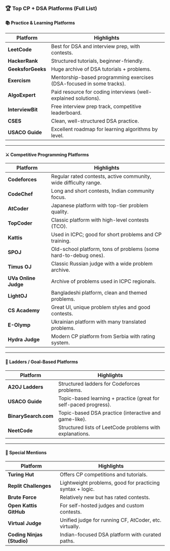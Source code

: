 ### 🏆 **Top CP + DSA Platforms (Full List)**

#### 📚 **Practice & Learning Platforms**

|Platform|Highlights|
|---|---|
|**LeetCode**|Best for DSA and interview prep, with contests.|
|**HackerRank**|Structured tutorials, beginner-friendly.|
|**GeeksforGeeks**|Huge archive of DSA tutorials + problems.|
|**Exercism**|Mentorship-based programming exercises (DSA-focused in some tracks).|
|**AlgoExpert**|Paid resource for coding interviews (well-explained solutions).|
|**InterviewBit**|Free interview prep track, competitive leaderboard.|
|**CSES**|Clean, well-structured DSA practice.|
|**USACO Guide**|Excellent roadmap for learning algorithms by level.|

---

#### ⚔️ **Competitive Programming Platforms**

|Platform|Highlights|
|---|---|
|**Codeforces**|Regular rated contests, active community, wide difficulty range.|
|**CodeChef**|Long and short contests, Indian community focus.|
|**AtCoder**|Japanese platform with top-tier problem quality.|
|**TopCoder**|Classic platform with high-level contests (TCO).|
|**Kattis**|Used in ICPC; good for short problems and CP training.|
|**SPOJ**|Old-school platform, tons of problems (some hard-to-debug ones).|
|**Timus OJ**|Classic Russian judge with a wide problem archive.|
|**UVa Online Judge**|Archive of problems used in ICPC regionals.|
|**LightOJ**|Bangladeshi platform, clean and themed problems.|
|**CS Academy**|Great UI, unique problem styles and good contests.|
|**E-Olymp**|Ukrainian platform with many translated problems.|
|**Hydra Judge**|Modern CP platform from Serbia with rating system.|

---

#### 🧗 **Ladders / Goal-Based Platforms**

|Platform|Highlights|
|---|---|
|**A2OJ Ladders**|Structured ladders for Codeforces problems.|
|**USACO Guide**|Topic-based learning + practice (great for self-paced progress).|
|**BinarySearch.com**|Topic-based DSA practice (interactive and game-like).|
|**NeetCode**|Structured lists of LeetCode problems with explanations.|

---

#### 🧪 **Special Mentions**

|Platform|Highlights|
|---|---|
|**Turing Hut**|Offers CP competitions and tutorials.|
|**Replit Challenges**|Lightweight problems, good for practicing syntax + logic.|
|**Brute Force**|Relatively new but has rated contests.|
|**Open Kattis GitHub**|For self-hosted judges and custom contests.|
|**Virtual Judge**|Unified judge for running CF, AtCoder, etc. virtually.|
|**Coding Ninjas (Studio)**|Indian-focused DSA platform with curated paths.|